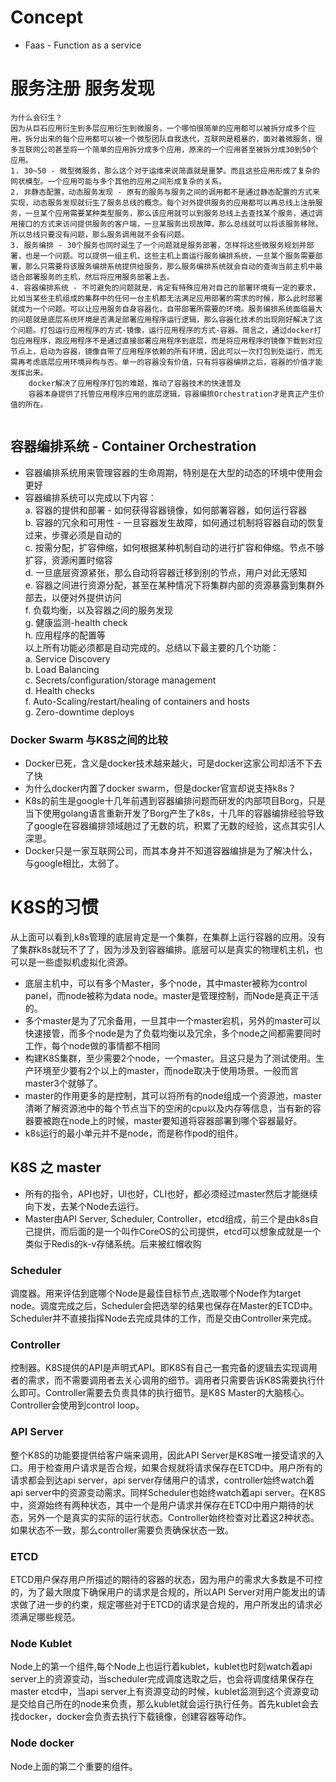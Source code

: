 # Concept
* Faas - Function as a service

# 服务注册 服务发现
```
为什么会衍生？
因为从巨石应用衍生到多层应用衍生到微服务，一个哪怕很简单的应用都可以被拆分成多个应用，拆分出来的每个应用都可以被一个微型团队自我迭代，互联网是粗暴的，面对着微服务，很多互联网公司甚至将一个简单的应用拆分成多个应用，原来的一个应用甚至被拆分成30到50个应用。
1. 30~50 - 微型微服务，那么这个对于运维来说简直就是噩梦。而且这些应用形成了复杂的网状模型。一个应用可能与多个其他的应用之间形成复杂的关系。
2. 非静态配置，动态服务发现 - 原有的服务与服务之间的调用都不是通过静态配置的方式来实现，动态服务发现就衍生了服务总线的概念。每个对外提供服务的应用都可以再总线上注册服务，一旦某个应用需要某种类型服务，那么该应用就可以到服务总线上去查找某个服务，通过调用接口的方式来访问提供服务的客户端，一旦某服务出现故障，那么总线就可以将该服务移除。所以总线只要没有问题，那么服务调用就不会有问题。
3. 服务编排 - 30个服务也同时诞生了一个问题就是服务部署，怎样将这些微服务规划并部署，也是一个问题。可以提供一组主机，这些主机上面运行服务编排系统，一旦某个服务需要部署，那么只需要将该服务编排系统提供给服务，那么服务编排系统就会自动的查询当前主机中最适合部署服务的主机，然后将应用服务部署上去。
4. 容器编排系统 - 不可避免的问题就是，肯定有特殊应用对自己的部署环境有一定的要求，比如当某些主机组成的集群中的任何一台主机都无法满足应用部署的需求的时候，那么此时部署就成为一个问题。可以让应用服务自身容器化，自带部署所需要的环境。服务编排系统面临最大的问题就是底层系统环境是否满足部署应用程序运行逻辑，那么容器化技术的出现刚好解决了这个问题。打包运行应用程序的方式-镜像，运行应用程序的方式-容器。简言之，通过docker打包应用程序，跑应用程序不是通过直接部署应用程序到底层，而是将应用程序的镜像下载到对应节点上，启动为容器，镜像自带了应用程序依赖的所有环境，因此可以一次打包到处运行，而无需再考虑底层应用环境异构与否。单一的容器没有价值，只有将容器编排之后，容器的价值才能发挥出来。
    docker解决了应用程序打包的难题，推动了容器技术的快速普及
    容器本身提供了托管应用程序应用的底层逻辑，容器编排Orchestration才是真正产生价值的所在。


```

## 容器编排系统 - Container Orchestration
* 容器编排系统用来管理容器的生命周期，特别是在大型的动态的环境中使用会更好
* 容器编排系统可以完成以下内容：<br>
    a. 容器的提供和部署 - 如何获得容器镜像，如何部署容器，如何运行容器<br>
    b. 容器的冗余和可用性 - 一旦容器发生故障，如何通过机制将容器自动的恢复过来，步骤必须是自动的<br>
    c. 按需分配，扩容伸缩，如何根据某种机制自动的进行扩容和伸缩。节点不够扩容，资源闲置时缩容<br>
    d. 一旦底层资源紧张，那么自动将容器迁移到别的节点，用户对此无感知<br>
    e. 容器之间进行资源分配，甚至在某种情况下将集群内部的资源暴露到集群外部去，以便对外提供访问<br>
    f. 负载均衡，以及容器之间的服务发现<br>
    g. 健康监测-health check<br>
    h. 应用程序的配置等<br>
以上所有功能必须都是自动完成的。总结以下最主要的几个功能：<br>
    a. Service Discovery<br>
    b. Load Balancing<br>
    c. Secrets/configuration/storage management<br>
    d. Health checks<br>
    f. Auto-Scaling/restart/healing of containers and hosts<br>
    g. Zero-downtime deploys<br>

### Docker Swarm 与K8S之间的比较
* Docker已死，含义是docker技术越来越火，可是docker这家公司却活不下去了快
* 为什么docker内置了docker swarm，但是docker官宣却说支持k8s？
* K8s的前生是google十几年前遇到容器编排问题而研发的内部项目Borg，只是当下使用golang语言重新开发了Borg产生了k8s，十几年的容器编排经验导致了google在容器编排领域趟过了无数的坑，积累了无数的经验，这点其实引人深思。
* Docker只是一家互联网公司，而其本身并不知道容器编排是为了解决什么，与google相比，太弱了。


# K8S的习惯
从上面可以看到,k8s管理的底层肯定是一个集群，在集群上运行容器的应用。没有了集群k8s就玩不了了，因为涉及到容器编排。底层可以是真实的物理机主机，也可以是一些虚拟机虚拟化资源。
* 底层主机中，可以有多个Master，多个node，其中master被称为control panel，而node被称为data node。master是管理控制，而Node是真正干活的。
* 多个master是为了冗余备用，一旦其中一个master宕机，另外的master可以快速接管，而多个node是为了负载均衡以及冗余，多个node之间都需要同时工作，每个node做的事情都不相同
* 构建K8S集群，至少需要2个node，一个master。且这只是为了测试使用。生产环境至少要有2个以上的master，而node取决于使用场景。一般而言master3个就够了。
* master的作用更多的是控制，其可以将所有的node组成一个资源池，master清晰了解资源池中的每个节点当下的空闲的cpu以及内存等信息，当有新的容器要被跑在node上的时候，master要知道将容器部署到哪个容器最好。
* k8s运行的最小单元并不是node，而是称作pod的组件。


## K8S 之 master
* 所有的指令，API也好，UI也好，CLI也好，都必须经过master然后才能继续向下发，去某个Node去运行。
* Master由API Server, Scheduler, Controller，etcd组成，前三个是由k8s自己提供，而后面的是一个叫作CoreOS的公司提供，etcd可以想象成就是一个类似于Redis的k-v存储系统。后来被红帽收购

### Scheduler
调度器。用来评估到底哪个Node是最佳目标节点,选取哪个Node作为target node。调度完成之后，Scheduler会把选举的结果也保存在Master的ETCD中。Scheduler并不直接指挥Node去完成具体的工作，而是交由Controller来完成。

### Controller
控制器。K8S提供的API是声明式API。即K8S有自己一套完备的逻辑去实现调用者的需求，而不需要调用者去关心调用的细节。调用者只需要告诉K8S需要执行什么即可。Controller需要去负责具体的执行细节。是K8S Master的大脑核心。Controller会使用到control loop。

### API Server
整个K8S的功能要提供给客户端来调用，因此API Server是K8S唯一接受请求的入口。用于检查用户请求是否合规，如果合规就将请求保存在ETCD中。用户所有的请求都会到达api server，api server存储用户的请求，controller始终watch着api server中的资源变动需求。同样Scheduler也始终watch着api server。在K8S中，资源始终有两种状态，其中一个是用户请求并保存在ETCD中用户期待的状态，另外一个是真实的实际的运行状态。Controller始终检查对比着这2种状态。如果状态不一致，那么controller需要负责确保状态一致。

### ETCD
ETCD用户保存用户所描述的期待的容器的状态，因为用户的需求大多数是不可控的，为了最大限度下确保用户的请求是合规的，所以API Server对用户能发出的请求做了进一步的约束，规定哪些对于ETCD的请求是合规的，用户所发出的请求必须满足哪些规范。

### Node Kublet
Node上的第一个组件,每个Node上也运行着kublet，kublet也时刻watch着api server上的资源变动，当scheduler完成调度选取之后，也会将调度结果保存在master etcd中，当api server上有资源变动的时候，kublet监测到这个资源变动是交给自己所在的node来负责，那么kublet就会运行执行任务。首先kublet会去找docker，docker会负责去执行下载镜像，创建容器等动作。

### Node docker
Node上面的第二个重要的组件。









